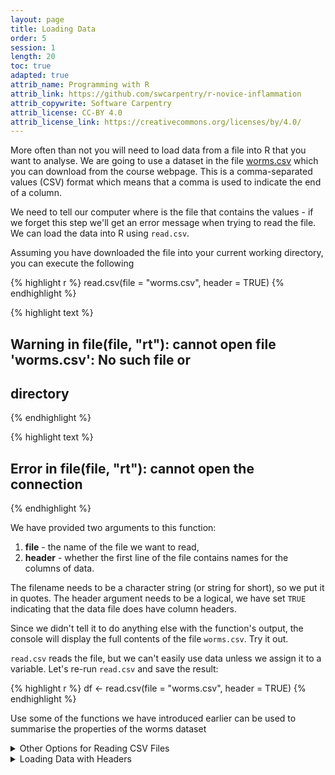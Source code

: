 ```yaml
---
layout: page
title: Loading Data
order: 5
session: 1
length: 20
toc: true
adapted: true
attrib_name: Programming with R
attrib_link: https://github.com/swcarpentry/r-novice-inflammation
attrib_copywrite: Software Carpentry
attrib_license: CC-BY 4.0
attrib_license_link: https://creativecommons.org/licenses/by/4.0/
---
```





More often than not you will need to load data from a file into R that you want to analyse. We are going to use a 
dataset in the file [worms.csv]("../data/worms.csv") which you can download from the course webpage. 
This is a comma-separated values (CSV) format which means that a comma is used to indicate the end of a column.

We need to tell our computer where is the file that contains the values - if we forget this step we'll get an error message when trying to read the file. We can load the data into R using `read.csv`.

Assuming you have downloaded the file into your current working directory, you can execute the following


{% highlight r %}
read.csv(file = "worms.csv", header = TRUE)
{% endhighlight %}



{% highlight text %}
## Warning in file(file, "rt"): cannot open file 'worms.csv': No such file or
## directory
{% endhighlight %}



{% highlight text %}
## Error in file(file, "rt"): cannot open the connection
{% endhighlight %}

We have provided two arguments to this function: 
1. __file__ - the name of the file we want to read,
2. __header__ - whether the first line of the file contains names for the columns of data.

The filename needs to be a character string (or string for short), so we put it in quotes. 
The header argument needs to be a logical, we have set `TRUE` indicating that the data file does have column headers. 


Since we didn't tell it to do anything else with the function's output, the console will display the full contents of the file `worms.csv`.
Try it out.

`read.csv` reads the file, but we can't easily use data unless we assign it to a variable. Let's re-run `read.csv` and 
save the result:


{% highlight r %}
df <- read.csv(file = "worms.csv", header = TRUE)
{% endhighlight %}



Use some of the functions we have introduced earlier can be used to summarise the properties of the worms dataset

<details>
	<summary> Other Options for Reading CSV Files </summary>
	<pre>
		
 `read.csv` actually has many more arguments that you may find useful when
 importing your own data in the future. You can learn more about these
 options [here](http://swcarpentry.github.io/r-novice-inflammation/11-supp-read-write-csv/).

    </pre>
</details>



<details>
	<summary> Loading Data with Headers </summary>
	<pre>
		
 What happens if you forget to put `header = FALSE`? The default value is `header = TRUE`, which you can check 
 with `?read.csv` or `help(read.csv)`. What do you expect will happen if you leave the default value? Before you 
 run any code, think about what will happen to the first few rows of your data frame, and its overall size. Then 
 run the following code and see if your expectations agree:


    </pre>
</details>
